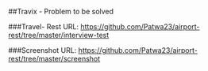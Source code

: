 ##Travix - Problem to be solved
 
###Travel- Rest
URL: https://github.com/Patwa23/airport-rest/tree/master/interview-test

###Screenshot
URL: https://github.com/Patwa23/airport-rest/tree/master/screenshot
